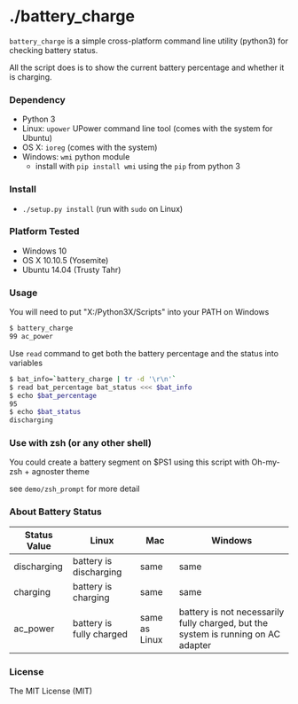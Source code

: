 # ./battery_charge

`battery_charge` is a simple cross-platform command line utility (python3) for checking battery status.

All the script does is to show the current battery percentage and whether it is charging.

### Dependency

- Python 3
- Linux: `upower` UPower command line tool (comes with the system for Ubuntu)
- OS X: `ioreg` (comes with the system)
- Windows: `wmi` python module
    - install with `pip install wmi` using the `pip` from python 3

### Install
- `./setup.py install` (run with `sudo` on Linux)

### Platform Tested
- Windows 10
- OS X 10.10.5 (Yosemite)
- Ubuntu 14.04 (Trusty Tahr)

### Usage
You will need to put "X:/Python3X/Scripts" into your PATH on Windows
```bash
$ battery_charge
99 ac_power
```
Use `read` command to get both the battery percentage and the status into variables
```bash
$ bat_info=`battery_charge | tr -d '\r\n'`
$ read bat_percentage bat_status <<< $bat_info
$ echo $bat_percentage
95
$ echo $bat_status
discharging
```

### Use with zsh (or any other shell)
You could create a battery segment on $PS1 using this script with Oh-my-zsh + agnoster theme

see `demo/zsh_prompt` for more detail


### About Battery Status

| Status Value |          Linux           |      Mac      |                                     Windows                                       |
|--------------|--------------------------|---------------|-----------------------------------------------------------------------------------|
| discharging  | battery is discharging   | same          | same                                                                              |
| charging     | battery is charging      | same          | same                                                                              |
| ac_power     | battery is fully charged | same as Linux | battery is not necessarily fully charged, but the system is running on AC adapter |


### License
The MIT License (MIT)
